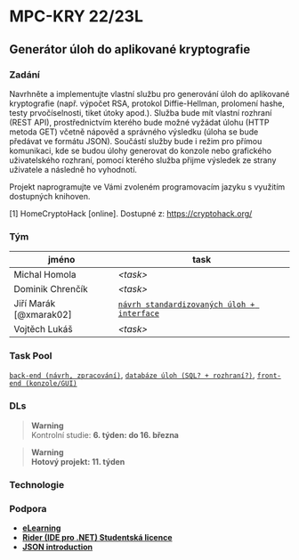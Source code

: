 # MPC-KRY 22/23L
## Generátor úloh do aplikované kryptografie
### Zadání
Navrhněte a implementujte vlastní službu pro generování úloh do aplikované kryptografie (např. výpočet RSA, protokol Diffie-Hellman, prolomení hashe, testy prvočíselnosti, tiket útoky apod.). Služba bude mít vlastní rozhraní (REST API), prostřednictvím kterého bude možné vyžádat úlohu (HTTP metoda GET) včetně nápověd a správného výsledku (úloha se bude předávat ve formátu JSON). Součástí služby bude i režim pro přímou komunikaci, kde se budou úlohy generovat do konzole nebo grafického uživatelského rozhraní, pomocí kterého služba přijme výsledek ze strany uživatele a následně ho vyhodnotí.

Projekt naprogramujte ve Vámi zvoleném programovacím jazyku s využitím dostupných knihoven.

[1] HomeCryptoHack [online]. Dostupné z: https://cryptohack.org/

### Tým
| jméno | task |
|-------|------|
| Michal Homola | <i>\<task\></i> |
| Dominik Chrenčík | <i>\<task\></i> |
| Jiří Marák [@xmarak02] | [`návrh standardizovaných úloh + interface`](./brainstorming/ulohy/) |
| Vojtěch Lukáš | <i>\<task\></i> |

### Task Pool
[`back-end (návrh, zpracování)`](./brainstorming/back-end/),  [`databáze úloh (SQL? + rozhraní?)`](./brainstorming/ulohy/), [`front-end (konzole/GUI)`](./brainstorming/front-end/) 

### DLs
> **Warning**<br>
Kontrolní studie: <b>6. týden: do 16. března<b>

> **Warning**<br>
> Hotový projekt: <b>11. týden<b>

### Technologie

### Podpora
- [eLearning](https://moodle.vut.cz/mod/page/view.php?id=275074)
- [Rider (IDE pro .NET) Studentská licence](https://www.jetbrains.com/community/education/#students)
- [JSON introduction](https://www.w3schools.com/js/js_json_intro.asp)
